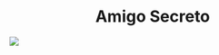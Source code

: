 <h1 align="center">Amigo Secreto</h1>

![](https://github.com/user-attachments/assets/190ba2cb-2063-417c-baa7-3de8f4df8cb2)
